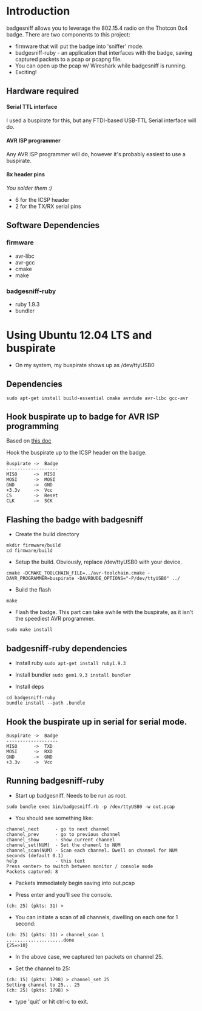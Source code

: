 # Introduction

badgesniff allows you to leverage the 802.15.4 radio on the Thotcon 0x4 badge. 
There are two components to this project:
- firmware that will put the badge into 'sniffer' mode. 
- badgesniff-ruby - an application that interfaces with the badge, saving captured packets to a pcap or pcapng file.
- You can open up the pcap w/ Wireshark while badgesniff is running.
- Exciting!

## Hardware required

#### Serial TTL interface
I used a buspirate for this, but any FTDI-based USB-TTL Serial interface will do.

#### AVR ISP programmer
Any AVR ISP programmer will do, however it's probably easiest to use a buspirate.

#### 8x header pins
*You solder them :)*

- 6 for the ICSP header
- 2 for the TX/RX serial pins


## Software Dependencies

### firmware
- avr-libc
- avr-gcc
- cmake
- make

### badgesniff-ruby
- ruby 1.9.3
- bundler

# Using Ubuntu 12.04 LTS and buspirate

- On my system, my buspirate shows up as /dev/ttyUSB0

## Dependencies
```
sudo apt-get install build-essential cmake avrdude avr-libc gcc-avr
```


## Hook buspirate up to badge for AVR ISP programming
Based on [this doc](http://dangerousprototypes.com/docs/Bus_Pirate_AVR_Programming#AVR_ISP_Header)

Hook the buspirate up to the ICSP header on the badge. 
```
Buspirate ->  Badge
-------------------
MISO      ->  MISO
MOSI      ->  MOSI
GND       ->  GND
+3.3v     ->  Vcc
CS        ->  Reset
CLK       ->  SCK
```

## Flashing the badge with badgesniff

- Create the build directory 
```
mkdir firmware/build
cd firmware/build
```

- Setup the build. Obviously, replace /dev/ttyUSB0 with your device.
```
cmake -DCMAKE_TOOLCHAIN_FILE=../avr-toolchain.cmake -DAVR_PROGRAMMER=buspirate -DAVRDUDE_OPTIONS="-P/dev/ttyUSB0" ../
```

- Build the flash
```
make
```

- Flash the badge. This part can take awhile with the buspirate, as it isn't the speediest AVR programmer.
```
sudo make install
```

## badgesniff-ruby dependencies

- Install ruby
```sudo apt-get install ruby1.9.3```

- Install bundler
```sudo gem1.9.3 install bundler```

- Install deps
```
cd badgesniff-ruby
bundle install --path .bundle
```

## Hook the buspirate up in serial for serial mode.
```
Buspirate ->  Badge
-------------------
MISO      ->  TXD
MOSI      ->  RXD
GND       ->  GND
+3.3v     ->  Vcc
```

## Running badgesniff-ruby

- Start up badgesniff. Needs to be run as root.
```
sudo bundle exec bin/badgesniff.rb -p /dev/ttyUSB0 -w out.pcap
```

- You should see something like: 
```
channel_next      - go to next channel
channel_prev      - go to previous channel
channel_show      - show current channel
channel_set(NUM)  - Set the chanenl to NUM
channel_scan(NUM) - Scan each channel. Dwell on channel for NUM seconds (default 0.1)
help              - this text
Press <enter> to switch between monitor / console mode
Packets captured: 8
```

- Packets immediately begin saving into out.pcap

- Press enter and you'll see the console.
```
(ch: 25) (pkts: 31) > 
```

- You can initiate a scan of all channels, dwelling on each one for 1 second:
```
(ch: 25) (pkts: 31) > channel_scan 1
.....................done
{25=>10}
```

- In the above case, we captured ten packets on channel 25. 

- Set the channel to 25:
```
(ch: 15) (pkts: 1798) > channel_set 25
Setting channel to 25... 25
(ch: 25) (pkts: 1798) > 
```

- type 'quit' or hit ctrl-c to exit.








